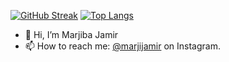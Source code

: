 [![GitHub Streak](https://github-readme-streak-stats.herokuapp.com/?user=AdmiralAnne&theme=dark)](https://git.io/streak-stats)
[![Top Langs](https://github-readme-stats.vercel.app/api/top-langs/?username=AdmiralAnne&layout=compact&theme=onedark)](https://github.com/anuraghazra/github-readme-stats)
- 👋 Hi, I’m Marjiba Jamir
- 📫 How to reach me: <a href="https://www.instagram.com/marjijamir/?hl=en" target="_blank">@marjijamir</a> on Instagram.
<!---
AdmiralAnne/AdmiralAnne is a ✨ special ✨ repository because its `README.md` (this file) appears on your GitHub profile.
You can click the Preview link to take a look at your changes.
--->
